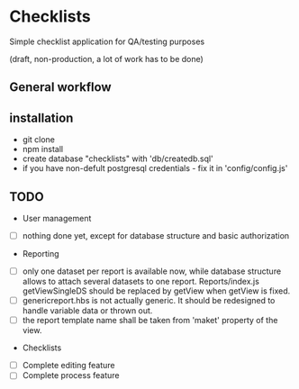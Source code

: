 # Checklists
Simple checklist application for QA/testing purposes

(draft, non-production, a lot of work has to be done)

## General workflow


## installation

* git clone
* npm install
* create database "checklists" with 'db/createdb.sql'
* if you have non-defult postgresql credentials - fix it in 'config/config.js'


## TODO
* User management
- [ ] nothing done yet, except for database structure and basic authorization
* Reporting
- [ ] only one dataset per report is available now, while database structure allows to attach several datasets to one report. Reports/index.js getViewSingleDS should be replaced by getView when getView is fixed.
- [ ] genericreport.hbs is not actually generic. It should be redesigned to handle variable data or thrown out.
- [ ] the report template name shall be taken from 'maket' property of the view.

* Checklists
- [ ] Complete editing feature
- [ ] Complete process feature
